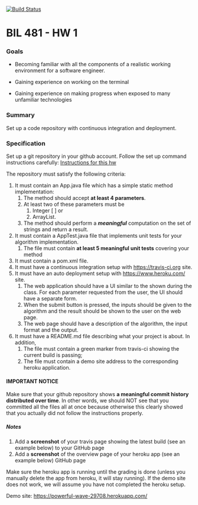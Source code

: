 [![Build Status](https://travis-ci.org/ngokcimen/bil481_hw1.svg?branch=master)](https://travis-ci.org/ngokcimen/bil481_hw1)

# BIL 481 - HW 1

### Goals

  *	 Becoming familiar with all the components of a realistic working environment for a software engineer.

  *	Gaining experience on working on the terminal

  *	Gaining experience on making progress when exposed to many unfamiliar technologies

### Summary
Set up a code repository with continuous integration and deployment.

### Specification
Set up a git repository in your github account. Follow the set up command instructions carefully:
[Instructions for this hw](https://docs.google.com/document/d/1bH7zX7AA93THTylXPwb78P2H2xfyrhwhWiTaXxvJ0aU)

The repository must satisfy the following criteria:
1.	It must contain an App.java file which has a simple static method implementation:
    1.	The method should accept **at least 4 parameters**.
    1. At least two of these parameters must be
        1. Integer [ ] or
        1. ArrayList<Integer>.
    1. The method should perform a __*meaningful*__ computation on the set of strings and return a result.
1.	It must contain a AppTest.java file that implements unit tests for your algorithm implementation.
    1. The file must contain **at least 5 meaningful unit tests** covering your method
1.	It must contain a pom.xml file.
1.	It must have a continuous integration setup with https://travis-ci.org site.
1.	It must have an auto deployment setup with https://www.heroku.com/ site.
    1. The web application should have a UI similar to the shown during the class. For each parameter requested from the user, the UI should have a separate form.
    1.	When the submit button is pressed, the inputs should be given to the algorithm and the result should be shown to the user on the web page.
    1.	The web page should have a description of the algorithm, the input format and the output.
1.	It must have a README.md file describing what your project is about.  In addition,
    1. The file must contain a green marker from travis-ci showing the current build is passing;
    1.	The file must contain a demo site address to the corresponding heroku application.

#### IMPORTANT NOTICE
Make sure that your github repository shows **a meaningful commit history distributed over time**. In other words, we should NOT see that you committed all the files all at once because otherwise this clearly showed that you actually did not follow the instructions properly.

##### Notes
1.	Add a **screenshot** of your travis page showing the latest build (see an example below) to your GitHub page
1.	Add a **screenshot** of the overview page of your heroku app (see an example below) GitHub page

Make sure the heroku app is running until the grading is done (unless you manually delete the app from heroku, it will stay running). If the demo site does not work, we will assume you have not completed the heroku setup.

Demo site: https://powerful-wave-29708.herokuapp.com/
